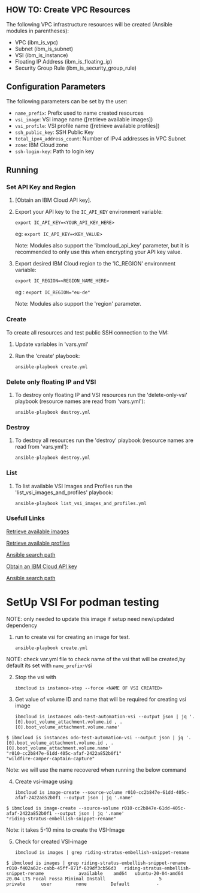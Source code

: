## HOW TO: Create VPC Resources

The following VPC infrastructure resources will be created (Ansible modules in
parentheses):

* VPC (ibm_is_vpc)
* Subnet (ibm_is_subnet)
* VSI (ibm_is_instance)
* Floating IP Address (ibm_is_floating_ip)
* Security Group Rule (ibm_is_security_group_rule)

## Configuration Parameters

The following parameters can be set by the user:

* `name_prefix`: Prefix used to name created resources
* `vsi_image`: VSI image name ([retrieve available images])
* `vsi_profile`: VSI profile name ([retrieve available profiles])
* `ssh_public_key`: SSH Public Key
* `total_ipv4_address_count`: Number of IPv4 addresses in VPC Subnet
* `zone`: IBM Cloud zone
* `ssh-login-key`: Path to login key

## Running

### Set API Key and Region

1. [Obtain an IBM Cloud API key].

2. Export your API key to the `IC_API_KEY` environment variable:

    ```
    export IC_API_KEY=<YOUR_API_KEY_HERE>
    ```
    eg: `export IC_API_KEY=<KEY_VALUE>`

    Note: Modules also support the 'ibmcloud_api_key' parameter, but it is
    recommended to only use this when encrypting your API key value.

3. Export desired IBM Cloud region to the 'IC_REGION' environment variable:

    ```
    export IC_REGION=<REGION_NAME_HERE>
    ```
    eg : `export IC_REGION="eu-de"`
    
    Note: Modules also support the 'region' parameter.

### Create

To create all resources and test public SSH connection to the VM:

1. Update variables in 'vars.yml'
2. Run the 'create' playbook:

    ```
    ansible-playbook create.yml
    ```

### Delete only floating IP and VSI

1. To destroy only floating IP and VSI resources run the 'delete-only-vsi' playbook (resource names are read
   from 'vars.yml'):

    ```
    ansible-playbook destroy.yml
    ```


### Destroy

1. To destroy all resources run the 'destroy' playbook (resource names are read
   from 'vars.yml'):

    ```
    ansible-playbook destroy.yml
    ```

### List

1. To list available VSI Images and Profiles run the 'list_vsi_images_and_profiles' playbook:

    ```
    ansible-playbook list_vsi_images_and_profiles.yml
    ```


### Usefull Links
[Retrieve available images](#list-available-vsi-images-and-profiles)

[Retrieve available profiles](#list-available-vsi-images-and-profiles)

[Ansible search path](https://docs.ansible.com/ansible/latest/dev_guide/overview_architecture.html#ansible-search-path)

[Obtain an IBM Cloud API key](https://cloud.ibm.com/docs/account?topic=account-userapikey&interface=ui)

[Ansible search path](https://docs.ansible.com/ansible/latest/dev_guide/overview_architecture.html#ansible-search-path)



# SetUp VSI For podman testing

NOTE: only needed to update this image if setup need new/updated dependency
1. run  to create vsi for creating an image for test.

    `ansible-playbook create.yml`

NOTE: check var.yml file to check name of the vsi that will be created,by default its set with `name_prefix`-vsi

2. Stop the vsi with

    `ibmcloud is instance-stop --force <NAME OF VSI CREATED>`

3. Get value of volume ID and name that will be required for creating vsi image

    `ibmcloud is instances odo-test-automation-vsi --output json | jq '.[0].boot_volume_attachment.volume.id , .[0].boot_volume_attachment.volume.name'`
```
$ ibmcloud is instances odo-test-automation-vsi --output json | jq '.[0].boot_volume_attachment.volume.id , .[0].boot_volume_attachment.volume.name'
"r010-cc2b847e-61dd-405c-afaf-2422a852b0f1"
"wildfire-camper-captain-capture"
```

Note: we will use the name recovered when running the below command

4. Create vsi-image using

    `ibmcloud is image-create --source-volume r010-cc2b847e-61dd-405c-afaf-2422a852b0f1 --output json | jq '.name'`

```
$ ibmcloud is image-create --source-volume r010-cc2b847e-61dd-405c-afaf-2422a852b0f1 --output json | jq '.name'
"riding-stratus-embellish-snippet-rename"
```

Note: it takes 5-10 mins to create the VSI-Image

5. Check for created VSI-image

    `ibmcloud is images | grep riding-stratus-embellish-snippet-rename`
```
$ ibmcloud is images | grep riding-stratus-embellish-snippet-rename
r010-f402a62c-cabb-45ff-871f-639df3cb56d3   riding-stratus-embellish-snippet-rename             available    amd64   ubuntu-20-04-amd64                   20.04 LTS Focal Fossa Minimal Install                    5               private      user         none         Default          -
```